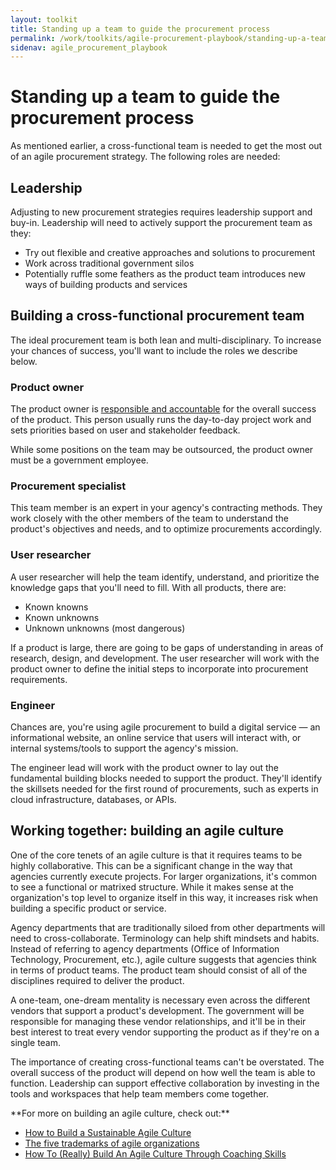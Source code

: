 ```yaml
---
layout: toolkit
title: Standing up a team to guide the procurement process
permalink: /work/toolkits/agile-procurement-playbook/standing-up-a-team-to-guide-the-procurement-process/
sidenav: agile_procurement_playbook
---
```


# Standing up a team to guide the procurement process

As mentioned earlier, a cross-functional team is needed to get the most out of an agile procurement strategy. The following roles are needed:

## Leadership

Adjusting to new procurement strategies requires leadership support and
buy-in. Leadership will need to actively support the procurement team as they:

- Try out flexible and creative approaches and solutions to procurement
- Work across traditional government silos
- Potentially ruffle some feathers as the product team introduces new ways of building products and services

## Building a cross-functional procurement team

The ideal procurement team is both lean and multi-disciplinary. To increase your chances of success, you'll want to include the roles we describe below.

### Product owner

The product owner is [responsible and accountable](https://playbook.cio.gov/#play6) for the overall success of the product. This person usually runs the day-to-day project work and
sets priorities based on user and stakeholder feedback.

While some positions on the team may be outsourced, the product owner must be a government employee.

### Procurement specialist

This team member is an expert in your agency's contracting methods. They work closely with the other members of the team to understand the product's objectives and needs, and to optimize procurements accordingly.

### User researcher

A user researcher will help the team identify, understand, and prioritize the knowledge gaps that you'll need to fill. With all products, there are:

- Known knowns
- Known unknowns
- Unknown unknowns (most dangerous)

If a product is large, there are going to be gaps of understanding in areas of research, design, and development. The user researcher will work with the product owner to define the initial steps to incorporate into procurement requirements.

### Engineer

Chances are, you're using agile procurement to build a digital service &mdash; an informational website, an online service that users will interact with, or internal systems/tools to support the agency's mission.

The engineer lead will work with the product owner to lay out the fundamental building blocks needed to support the product. They'll identify the skillsets needed for the first round of procurements, such as experts in cloud infrastructure, databases, or APIs.

## Working together: building an agile culture

One of the core tenets of an agile culture is that it requires teams to be highly collaborative. This can be a significant change in the way that agencies currently execute projects. For larger organizations, it's common to see a functional or matrixed structure. While it makes sense at the organization's top level to organize itself in this way, it increases risk when building a specific product or service.

Agency departments that are traditionally siloed from other departments will need to cross-collaborate. Terminology can help shift mindsets and habits. Instead of referring to agency departments (Office of Information Technology, Procurement, etc.), agile culture suggests that agencies think in terms of product teams. The product team should consist of all of the disciplines required to deliver the product.

A one-team, one-dream mentality is necessary even across the different vendors that support a product's development. The government will be responsible for managing these vendor relationships, and it'll be in their best interest to treat every vendor supporting the product as if they're on a single team.

The importance of creating cross-functional teams can't be overstated. The overall success of the product will depend on how well the team is able to function. Leadership can support effective collaboration by investing in the tools and workspaces that help team members come  together.

<div class="callout--alt" markdown="1">
**For more on building an agile culture, check out:**

- [How to Build a Sustainable Agile Culture](https://www.cmswire.com/digital-workplace/how-to-build-a-sustainable-agile-culture/)
- [The five trademarks of agile organizations](https://www.mckinsey.com/business-functions/organization/our-insights/the-five-trademarks-of-agile-organizations)
- [How To (Really) Build An Agile Culture Through Coaching Skills](https://www.forbes.com/sites/forbescoachescouncil/2018/02/27/how-to-really-build-an-agile-culture-through-coaching-skills/#4a4327dd1e1e)
</div>
